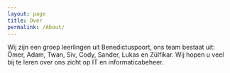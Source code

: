 ```yaml
---
layout: page
title: Over
permalink: /About/
---
```


Wij zijn een groep leerlingen uit Benedictuspoort, ons team bestaat uit: Ömer, Adam, Twan, Siv, Cody, Sander, Lukas en Zülfikar. Wij hopen u veel bij te leren over ons zicht op IT en informaticabeheer.
